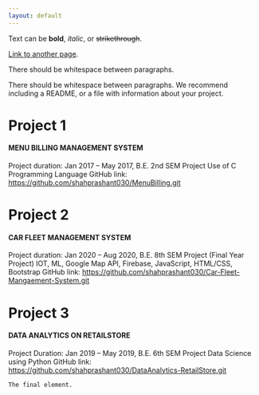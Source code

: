 ```yaml
---
layout: default
---
```


Text can be **bold**, _italic_, or ~~strikethrough~~.

[Link to another page](./another-page.html).

There should be whitespace between paragraphs.

There should be whitespace between paragraphs. We recommend including a README, or a file with information about your project.

# Project 1

#### MENU BILLING MANAGEMENT SYSTEM
Project duration: Jan 2017 – May 2017, B.E. 2nd SEM Project
Use of C Programming Language
GitHub link: https://github.com/shahprashant030/MenuBilling.git

# Project 2

#### CAR FLEET MANAGEMENT SYSTEM
Project duration: Jan 2020 – Aug 2020, B.E. 8th SEM Project (Final Year Project)
IOT, ML, Google Map API, Firebase, JavaScript, HTML/CSS, Bootstrap
GitHub link: https://github.com/shahprashant030/Car-Fleet-Mangaement-System.git

# Project 3

#### DATA ANALYTICS ON RETAILSTORE
Project Duration: Jan 2019 – May 2019, B.E. 6th SEM Project
Data Science using Python
GitHub link: https://github.com/shahprashant030/DataAnalytics-RetailStore.git





```
The final element.
```
